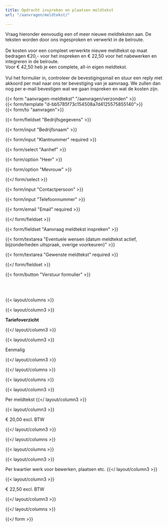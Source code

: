 ```yaml
---
title: Opdracht inspreken en plaatsen meldtekst
url: "/aanvragen/meldtekst/"

---
```

Vraag hieronder eenvoudig een of meer nieuwe meldteksten aan. De teksten worden door ons ingesproken en verwerkt in de belroute.<br><br>
De kosten voor een compleet verwerkte nieuwe meldtekst op maat bedragen €20,- voor het inspreken en €  22,50 voor het nabewerken en integreren in de belroute.<br>Voor € 42,50 heb je een complete, all-in eigen meldtekst.<br><br>
Vul het formulier in, controleer de bevestigingsmail en stuur een reply met akkoord per mail naar ons ter bevestiging van je aanvraag. We zullen dan nog per e-mail bevestigen wat we gaan inspreken en wat de kosten zijn.

{{< form "aanvragen-meldtekst" "/aanvragen/verzonden" >}}  
{{< form/template "d-bb5785f73c154508a7d4125575855140">}}  
{{< form/to "aanvragen">}}

{{< form/fieldset "Bedrijfsgegevens" >}}

{{< form/input "Bedrijfsnaam" >}}

{{< form/input "Klantnummer" required >}}

{{< form/select "Aanhef" >}}

{{< form/option "Heer" >}}

{{< form/option "Mevrouw" >}}

{{</ form/select >}}

{{< form/input "Contactpersoon" >}}

{{< form/input "Telefoonnummer" >}}

{{< form/email "Email" required >}}

{{</ form/fieldset >}}

{{< form/fieldset "Aanvraag meldtekst inspreken" >}}

{{< form/textarea "Eventuele wensen (datum meldtekst actief, bijzonderheden uitspraak, overige voorkeuren)" >}}


{{< form/textarea "Gewenste meldtekst" required >}}

{{</ form/fieldset >}}

{{< form/button "Verstuur formulier" >}}

<br><br>

{{< layout/columns >}}

{{< layout/column3 >}}

**Tariefoverzicht**

{{</ layout/column3 >}}

{{< layout/column3 >}}

Eenmalig

{{</ layout/column3 >}}

{{</ layout/columns >}}

{{< layout/columns >}}

{{< layout/column3 >}}

Per meldtekst
{{</ layout/column3 >}}

{{< layout/column3 >}}

€ 20,00 excl. BTW

{{</ layout/column3 >}}

{{</ layout/columns >}}

{{< layout/columns >}}

{{< layout/column3 >}}

Per kwartier werk voor bewerken, plaatsen etc.
{{</ layout/column3 >}}

{{< layout/column3 >}}

€ 22,50 excl. BTW

{{</ layout/column3 >}}

{{</ layout/columns >}}

{{</ form >}}
